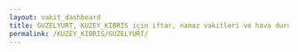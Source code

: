 ```yaml
---
layout: vakit_dashboard
title: GUZELYURT, KUZEY_KIBRIS için iftar, namaz vakitleri ve hava durumu - ilçe/eyalet seç
permalink: /KUZEY_KIBRIS/GUZELYURT/
---
```


<script type="text/javascript">
  var GLOBAL_COUNTRY = 'KUZEY_KIBRIS';
  var GLOBAL_CITY = 'GUZELYURT';
  var GLOBAL_STATE = '';
  var lat = 72;
  var lon = 21;
</script>
